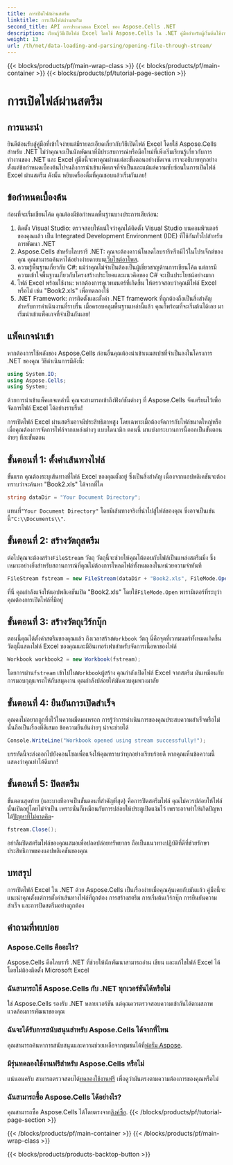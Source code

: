 ```yaml
---
title: การเปิดไฟล์ผ่านสตรีม
linktitle: การเปิดไฟล์ผ่านสตรีม
second_title: API การประมวลผล Excel ของ Aspose.Cells .NET
description: เรียนรู้วิธีเปิดไฟล์ Excel โดยใช้ Aspose.Cells ใน .NET คู่มือสำหรับผู้เริ่มต้นใช้งานนี้ให้คำแนะนำทีละขั้นตอนสำหรับการจัดการไฟล์อย่างมีประสิทธิภาพ
weight: 13
url: /th/net/data-loading-and-parsing/opening-file-through-stream/
---
```


{{< blocks/products/pf/main-wrap-class >}}
{{< blocks/products/pf/main-container >}}
{{< blocks/products/pf/tutorial-page-section >}}

# การเปิดไฟล์ผ่านสตรีม

## การแนะนำ
ยินดีต้อนรับสู่คู่มือที่เข้าใจง่ายแต่มีรายละเอียดเกี่ยวกับวิธีเปิดไฟล์ Excel โดยใช้ Aspose.Cells สำหรับ .NET ไม่ว่าคุณจะเป็นนักพัฒนาที่มีประสบการณ์หรือมือใหม่ที่เพิ่งเริ่มเรียนรู้เกี่ยวกับการทำงานของ .NET และ Excel คู่มือนี้จะพาคุณผ่านแต่ละขั้นตอนอย่างชัดเจน เราจะอธิบายทุกอย่าง ตั้งแต่ข้อกำหนดเบื้องต้นไปจนถึงการนำเข้าแพ็คเกจที่จำเป็นและแม้แต่ความซับซ้อนในการเปิดไฟล์ Excel ผ่านสตรีม ดังนั้น หยิบเครื่องดื่มที่คุณชอบแล้วเริ่มกันเลย!
## ข้อกำหนดเบื้องต้น
ก่อนที่จะเริ่มเขียนโค้ด คุณต้องมีข้อกำหนดพื้นฐานบางประการเสียก่อน:
1. ติดตั้ง Visual Studio: ตรวจสอบให้แน่ใจว่าคุณได้ติดตั้ง Visual Studio บนคอมพิวเตอร์ของคุณแล้ว เป็น Integrated Development Environment (IDE) ที่ใช้กันทั่วไปสำหรับการพัฒนา .NET
2.  Aspose.Cells สำหรับไลบรารี .NET: คุณจะต้องดาวน์โหลดไลบรารีหรือมีไว้ในโปรเจ็กต์ของคุณ คุณสามารถค้นหาได้อย่างง่ายดายบน[เว็บไซต์อาโพส](https://releases.aspose.com/cells/net/).
3. ความรู้พื้นฐานเกี่ยวกับ C#: แม้ว่าคุณไม่จำเป็นต้องเป็นผู้เชี่ยวชาญด้านการเขียนโค้ด แต่การมีความเข้าใจพื้นฐานเกี่ยวกับโครงสร้างประโยคและแนวคิดของ C# จะเป็นประโยชน์อย่างมาก
4. ไฟล์ Excel พร้อมใช้งาน: หากต้องการดูเวทมนตร์ที่เกิดขึ้น ให้ตรวจสอบว่าคุณมีไฟล์ Excel หรือไม่ เช่น "Book2.xls" เพื่อทดลองใช้
5. .NET Framework: การติดตั้งและตั้งค่า .NET framework ที่ถูกต้องถือเป็นสิ่งสำคัญสำหรับการดำเนินงานที่ราบรื่น
เมื่อครอบคลุมพื้นฐานเหล่านี้แล้ว คุณก็พร้อมที่จะเริ่มต้นได้เลย มาเริ่มนำเข้าแพ็คเกจที่จำเป็นกันเลย!
## แพ็คเกจนำเข้า
หากต้องการใช้พลังของ Aspose.Cells ก่อนอื่นคุณต้องนำเข้าเนมสเปซที่จำเป็นลงในโครงการ .NET ของคุณ วิธีดำเนินการมีดังนี้:
```csharp
using System.IO;
using Aspose.Cells;
using System;
```
ด้วยการนำเข้าแพ็คเกจเหล่านี้ คุณจะสามารถเข้าถึงฟังก์ชันต่างๆ ที่ Aspose.Cells จัดเตรียมไว้เพื่อจัดการไฟล์ Excel ได้อย่างราบรื่น!

การเปิดไฟล์ Excel ผ่านสตรีมอาจมีประสิทธิภาพสูง โดยเฉพาะเมื่อต้องจัดการกับไฟล์ขนาดใหญ่หรือเมื่อคุณต้องการจัดการไฟล์จากแหล่งต่างๆ แบบไดนามิก ตอนนี้ มาแบ่งกระบวนการนี้ออกเป็นขั้นตอนง่ายๆ ทีละขั้นตอน
## ขั้นตอนที่ 1: ตั้งค่าเส้นทางไฟล์
ขั้นแรก คุณต้องระบุเส้นทางที่ไฟล์ Excel ของคุณตั้งอยู่ ซึ่งเป็นสิ่งสำคัญ เนื่องจากแอปพลิเคชันจะต้องทราบว่าจะค้นหา "Book2.xls" ได้จากที่ใด
```csharp
string dataDir = "Your Document Directory";
```
 แทนที่`"Your Document Directory"` โดยมีเส้นทางจริงที่นำไปสู่ไฟล์ของคุณ ซึ่งอาจเป็นเช่นนี้`"C:\\Documents\\"`.
## ขั้นตอนที่ 2: สร้างวัตถุสตรีม
 ต่อไปคุณจะต้องสร้าง`FileStream` วัตถุ วัตถุนี้จะช่วยให้คุณโต้ตอบกับไฟล์เป็นแหล่งสตรีมมิ่ง ซึ่งเหมาะอย่างยิ่งสำหรับสถานการณ์ที่คุณไม่ต้องการโหลดไฟล์ทั้งหมดลงในหน่วยความจำทันที
```csharp
FileStream fstream = new FileStream(dataDir + "Book2.xls", FileMode.Open);
```
 ที่นี่ คุณกำลังแจ้งให้แอปพลิเคชันเปิด "Book2.xls" โดยใช้`FileMode.Open` พารามิเตอร์ที่ระบุว่าคุณต้องการเปิดไฟล์ที่มีอยู่
## ขั้นตอนที่ 3: สร้างวัตถุเวิร์กบุ๊ก
 ตอนนี้คุณได้ตั้งค่าสตรีมของคุณแล้ว ถึงเวลาสร้าง`Workbook` วัตถุ นี่คือจุดที่เวทมนตร์ทั้งหมดเกิดขึ้น วัตถุนี้แสดงไฟล์ Excel ของคุณและมีอินเทอร์เฟซสำหรับจัดการเนื้อหาของไฟล์
```csharp
Workbook workbook2 = new Workbook(fstream);
```
 โดยการผ่าน`fstream` เข้าไปใน`Workbook`ผู้สร้าง คุณกำลังเปิดไฟล์ Excel จากสตรีม มันเหมือนกับการมอบกุญแจรถให้กับสมุดงาน คุณกำลังปล่อยให้มันควบคุมพวงมาลัย
## ขั้นตอนที่ 4: ยืนยันการเปิดสำเร็จ
คุณคงไม่อยากถูกทิ้งไว้ในความมืดมนหรอก การรู้ว่าการดำเนินการของคุณประสบความสำเร็จหรือไม่นั้นถือเป็นเรื่องที่ดีเสมอ ข้อความยืนยันง่ายๆ น่าจะช่วยได้
```csharp
Console.WriteLine("Workbook opened using stream successfully!");
```
บรรทัดนี้จะส่งออกไปยังคอนโซลเพื่อแจ้งให้คุณทราบว่าทุกอย่างเรียบร้อยดี หากคุณเห็นข้อความนี้ แสดงว่าคุณทำได้ดีมาก!
## ขั้นตอนที่ 5: ปิดสตรีม
 ขั้นตอนสุดท้าย (และบางทีอาจเป็นขั้นตอนที่สำคัญที่สุด) คือการปิดสตรีมไฟล์ คุณไม่ควรปล่อยให้ไฟล์นั้นเปิดอยู่โดยไม่จำเป็น เพราะนั่นก็เหมือนกับการปล่อยให้ประตูเปิดแง้มไว้ เพราะอาจทำให้เกิดปัญหาได้[ปัญหาที่ไม่คาดคิด](https://forum.aspose.com/c/cells/9)-
```csharp
fstream.Close();
```
อย่าลืมปิดสตรีมไฟล์ของคุณเสมอเพื่อปลดปล่อยทรัพยากร ถือเป็นแนวทางปฏิบัติที่ดีที่ช่วยรักษาประสิทธิภาพของแอปพลิเคชันของคุณ
## บทสรุป
การเปิดไฟล์ Excel ใน .NET ด้วย Aspose.Cells เป็นเรื่องง่ายเมื่อคุณคุ้นเคยกับมันแล้ว คู่มือนี้จะแนะนำคุณตั้งแต่การตั้งค่าเส้นทางไฟล์ที่ถูกต้อง การสร้างสตรีม การเริ่มต้นเวิร์กบุ๊ก การยืนยันความสำเร็จ และการปิดสตรีมอย่างถูกต้อง 
## คำถามที่พบบ่อย
### Aspose.Cells คืออะไร?
Aspose.Cells คือไลบรารี .NET ที่ช่วยให้นักพัฒนาสามารถอ่าน เขียน และแก้ไขไฟล์ Excel ได้โดยไม่ต้องติดตั้ง Microsoft Excel
### ฉันสามารถใช้ Aspose.Cells กับ .NET ทุกเวอร์ชันได้หรือไม่
ใช่ Aspose.Cells รองรับ .NET หลายเวอร์ชัน แต่คุณควรตรวจสอบความเข้ากันได้ตามสภาพแวดล้อมการพัฒนาของคุณ
### ฉันจะได้รับการสนับสนุนสำหรับ Aspose.Cells ได้จากที่ไหน
 คุณสามารถค้นหาการสนับสนุนและความช่วยเหลือจากชุมชนได้ที่[ฟอรั่ม Aspose](https://forum.aspose.com/c/cells/9).
### มีรุ่นทดลองใช้งานฟรีสำหรับ Aspose.Cells หรือไม่
 แน่นอนครับ สามารถตรวจสอบได้[ทดลองใช้งานฟรี](https://releases.aspose.com/) เพื่อดูว่ามันตรงตามความต้องการของคุณหรือไม่
### ฉันสามารถซื้อ Aspose.Cells ได้อย่างไร?
 คุณสามารถซื้อ Aspose.Cells ได้โดยตรงจาก[ลิงค์ซื้อ](https://purchase.aspose.com/buy).
{{< /blocks/products/pf/tutorial-page-section >}}

{{< /blocks/products/pf/main-container >}}
{{< /blocks/products/pf/main-wrap-class >}}

{{< blocks/products/products-backtop-button >}}
